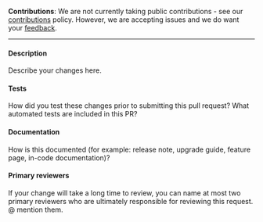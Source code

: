 **Contributions**: We are not currently taking public contributions - see our [contributions](../blob/master/.github/CONTRIBUTING.md) policy. However, we are accepting issues and we do want your [feedback](https://github.com/spatialos/gdk-for-unity#give-us-feedback).

-------

#### Description
Describe your changes here.

#### Tests
How did you test these changes prior to submitting this pull request?
What automated tests are included in this PR?

#### Documentation
How is this documented (for example: release note, upgrade guide, feature page, in-code documentation)?

#### Primary reviewers
If your change will take a long time to review, you can name at most two primary reviewers who are ultimately responsible for reviewing this request. @ mention them.